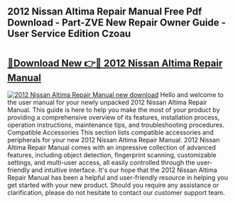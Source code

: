 ## 2012 Nissan Altima Repair Manual Free Pdf Download - Part-ZVE New Repair Owner Guide - User Service Edition Czoau

# <h2><a href="http://bc41174.oget.top/?id=2012+Nissan+Altima+Repair+Manual">🔗Download New 👉🔴 2012 Nissan Altima Repair Manual</a></h2>

[![2012 Nissan Altima Repair Manual new download](https://i.imgur.com/5g1atiW.png)](http://bc41174.oget.top/?id=2012+Nissan+Altima+Repair+Manual)
Hello and welcome to the user manual for your newly unpacked 2012 Nissan Altima Repair Manual. This guide is here to help you make the most of your product by providing a comprehensive overview of its features, installation process, operation instructions, maintenance tips, and troubleshooting procedures. Compatible Accessories This section lists compatible accessories and peripherals for your new 2012 Nissan Altima Repair Manual. 2012 Nissan Altima Repair Manual comes with an impressive collection of advanced features, including object detection, fingerprint scanning, customizable settings, and multi-user access, all easily controlled through the user-friendly and intuitive interface. It's our hope that the 2012 Nissan Altima Repair Manual has been a helpful and user-friendly resource in helping you get started with your new product. Should you require any assistance or clarification, please do not hesitate to contact our customer support team.
